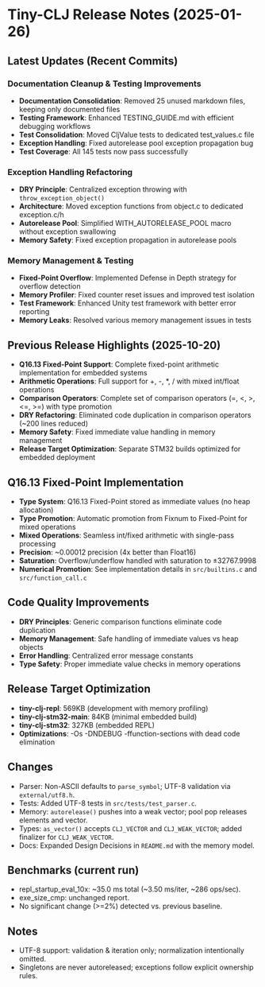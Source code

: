 # Tiny-CLJ Release Notes (2025-01-26)

## Latest Updates (Recent Commits)

### Documentation Cleanup & Testing Improvements
- **Documentation Consolidation**: Removed 25 unused markdown files, keeping only documented files
- **Testing Framework**: Enhanced TESTING_GUIDE.md with efficient debugging workflows
- **Test Consolidation**: Moved CljValue tests to dedicated test_values.c file
- **Exception Handling**: Fixed autorelease pool exception propagation bug
- **Test Coverage**: All 145 tests now pass successfully

### Exception Handling Refactoring
- **DRY Principle**: Centralized exception throwing with `throw_exception_object()`
- **Architecture**: Moved exception functions from object.c to dedicated exception.c/h
- **Autorelease Pool**: Simplified WITH_AUTORELEASE_POOL macro without exception swallowing
- **Memory Safety**: Fixed exception propagation in autorelease pools

### Memory Management & Testing
- **Fixed-Point Overflow**: Implemented Defense in Depth strategy for overflow detection
- **Memory Profiler**: Fixed counter reset issues and improved test isolation
- **Test Framework**: Enhanced Unity test framework with better error reporting
- **Memory Leaks**: Resolved various memory management issues in tests

## Previous Release Highlights (2025-10-20)
- **Q16.13 Fixed-Point Support**: Complete fixed-point arithmetic implementation for embedded systems
- **Arithmetic Operations**: Full support for +, -, *, / with mixed int/float operations
- **Comparison Operators**: Complete set of comparison operators (=, <, >, <=, >=) with type promotion
- **DRY Refactoring**: Eliminated code duplication in comparison operators (~200 lines reduced)
- **Memory Safety**: Fixed immediate value handling in memory management
- **Release Target Optimization**: Separate STM32 builds optimized for embedded deployment

## Q16.13 Fixed-Point Implementation
- **Type System**: Q16.13 Fixed-Point stored as immediate values (no heap allocation)
- **Type Promotion**: Automatic promotion from Fixnum to Fixed-Point for mixed operations
- **Mixed Operations**: Seamless int/fixed arithmetic with single-pass processing
- **Precision**: ~0.00012 precision (4x better than Float16)
- **Saturation**: Overflow/underflow handled with saturation to ±32767.9998
- **Numerical Promotion**: See implementation details in `src/builtins.c` and `src/function_call.c`

## Code Quality Improvements
- **DRY Principles**: Generic comparison functions eliminate code duplication
- **Memory Management**: Safe handling of immediate values vs heap objects
- **Error Handling**: Centralized error message constants
- **Type Safety**: Proper immediate value checks in memory operations

## Release Target Optimization
- **tiny-clj-repl**: 569KB (development with memory profiling)
- **tiny-clj-stm32-main**: 84KB (minimal embedded build)
- **tiny-clj-stm32**: 327KB (embedded REPL)
- **Optimizations**: -Os -DNDEBUG -ffunction-sections with dead code elimination

## Changes
- Parser: Non-ASCII defaults to `parse_symbol`; UTF-8 validation via `external/utf8.h`.
- Tests: Added UTF-8 tests in `src/tests/test_parser.c`.
- Memory: `autorelease()` pushes into a weak vector; pool pop releases elements and vector.
- Types: `as_vector()` accepts `CLJ_VECTOR` and `CLJ_WEAK_VECTOR`; added finalizer for `CLJ_WEAK_VECTOR`.
- Docs: Expanded Design Decisions in `README.md` with the memory model.

## Benchmarks (current run)
- repl_startup_eval_10x: ~35.0 ms total (~3.50 ms/iter, ~286 ops/sec).
- exe_size_cmp: unchanged report.
- No significant change (>=2%) detected vs. previous baseline.

## Notes
- UTF-8 support: validation & iteration only; normalization intentionally omitted.
- Singletons are never autoreleased; exceptions follow explicit ownership rules.
